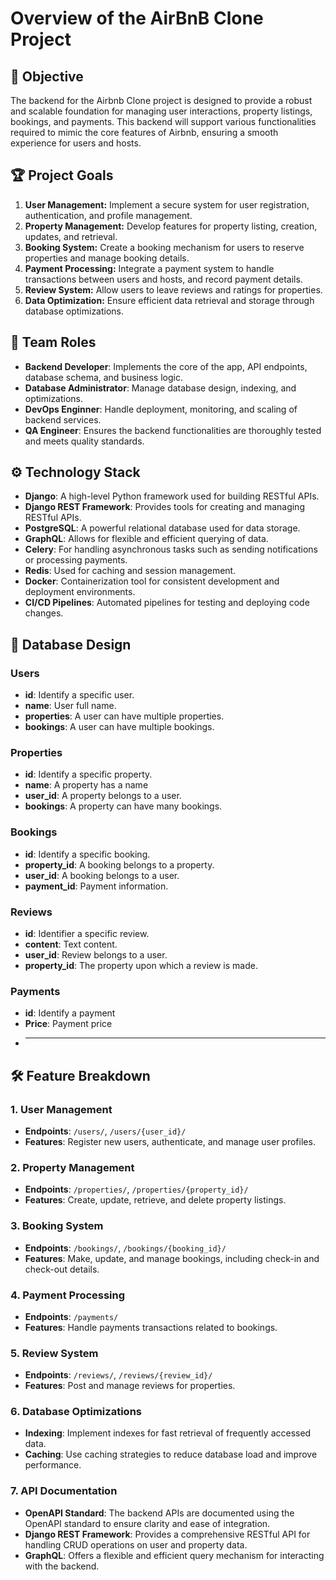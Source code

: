 # Overview of the AirBnB Clone Project

## 🚀 Objective
The backend for the Airbnb Clone project is designed to provide a robust and scalable foundation for managing user interactions, property listings, bookings, and payments. This backend will support various functionalities required to mimic the core features of Airbnb, ensuring a smooth experience for users and hosts.
## 🏆 Project Goals
1. **User Management:** Implement a secure system for user registration, authentication, and profile management.
2. **Property Management:** Develop features for property listing, creation, updates, and retrieval.
3. **Booking System:** Create a booking mechanism for users to reserve properties and manage booking details.
4. **Payment Processing:** Integrate a payment system to handle transactions between users and hosts, and record payment details.
5. **Review System:** Allow users to leave reviews and ratings for properties.
6. **Data Optimization:** Ensure efficient data retrieval and storage through database optimizations.
## 👥 Team Roles
- **Backend Developer**: Implements the core of the app, API endpoints, database schema, and business logic.
- **Database Administrator**: Manage database design, indexing, and optimizations.
- **DevOps Enginner**: Handle deployment, monitoring, and scaling of backend services.
- **QA Engineer**: Ensures the backend functionalities are thoroughly tested and meets quality standards.
## ⚙️ Technology Stack
- **Django**: A high-level Python framework used for building RESTful APIs.
- **Django REST Framework**: Provides tools for creating and managing RESTful APIs.
- **PostgreSQL**: A powerful relational database used for data storage.
- **GraphQL**: Allows for flexible and efficient querying of data.
- **Celery**: For handling asynchronous tasks such as sending notifications or processing payments.
- **Redis**: Used for caching and session management.
- **Docker**: Containerization tool for consistent development and deployment environments.
- **CI/CD Pipelines**: Automated pipelines for testing and deploying code changes.
## 🧱 Database Design
### Users
- **id**: Identify a specific user.
- **name**: User full name.
- **properties**: A user can have multiple properties.
- **bookings**: A user can have multiple bookings.
### Properties
- **id**: Identify a specific property.
- **name**: A property has a name
- **user_id**: A property belongs to a user.
- **bookings**: A property can have many bookings.
### Bookings
- **id**: Identify a specific booking.
- **property_id**: A booking belongs to a property.
- **user_id**: A booking belongs to a user.
- **payment_id**: Payment information.
### Reviews
- **id**: Identifier a specific review.
- **content**: Text content.
- **user_id**: Review belongs to a user.
- **property_id**: The property upon which a review is made.
### Payments
- **id**: Identify a payment
- **Price**: Payment price
- ****
## 🛠️ Feature Breakdown
### 1. User Management
- **Endpoints**: `/users/`, `/users/{user_id}/`
- **Features**: Register new users, authenticate, and manage user profiles.
### 2. Property Management
- **Endpoints**: `/properties/`, `/properties/{property_id}/`
- **Features**: Create, update, retrieve, and delete property listings.
### 3. Booking System
- **Endpoints**: `/bookings/`, `/bookings/{booking_id}/`
- **Features**: Make, update, and manage bookings, including check-in and check-out details.
### 4. Payment Processing
- **Endpoints**: `/payments/`
- **Features**: Handle payments transactions related to bookings.
### 5. Review System
- **Endpoints**: `/reviews/`, `/reviews/{review_id}/`
- **Features**: Post and manage reviews for properties.
### 6. Database Optimizations
- **Indexing**: Implement indexes for fast retrieval of frequently accessed data.
- **Caching**: Use caching strategies to reduce database load and improve performance.
### 7. API Documentation
- **OpenAPI Standard**: The backend APIs are documented using the OpenAPI standard to ensure clarity and ease of integration.
- **Django REST Framework**: Provides a comprehensive RESTful API for handling CRUD operations on user and property data.
- **GraphQL**: Offers a flexible and efficient query mechanism for interacting with the backend.

